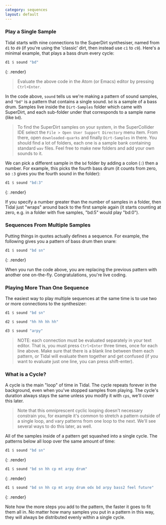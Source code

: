 ```yaml
---
category: sequences
layout: default
---
```


### Play a Single Sample

Tidal starts with nine connections to the SuperDirt synthesiser, named
from `d1` to `d9` (if you're using the 'classic' dirt, then instead
use `c1` to `c9`).  Here's a minimal example, that plays a bass drum
every cycle:

~~~haskell
d1 $ sound "bd"
~~~
{: .render}

> Evaluate the above code in the Atom (or Emacs) editor by pressing
> `Ctrl+Enter`. 

In the code above, `sound` tells us we're making a pattern of sound
samples, and `"bd"` is a pattern that contains a single sound. `bd` is
a sample of a bass drum.  Samples live inside the `Dirt-Samples`
folder which came with SuperDirt, and each sub-folder under that
corresponds to a sample name (like `bd`).

> To find the SuperDirt samples on your system, in the SuperCollider
> IDE select the `File > Open User Support Directory` menu item. From
> there, open `downloaded-quarks` and finally `Dirt-Samples` in
> there. You should find a lot of folders, each one is a sample bank
> containing standard `wav` files. Feel free to make new folders and
> add your own sounds to it.

We can pick a different sample in the `bd` folder by adding a colon
(`:`) then a number. For example, this picks the fourth bass drum (it
counts from zero, so `:3` gives you the fourth sound in the folder):

~~~haskell
d1 $ sound "bd:3"
~~~
{: .render}

If you specify a number greater than the number of samples in a
folder, then Tidal just "wraps" around back to the first sample again
(it starts counting at zero, e.g. in a folder with five samples,
"bd:5" would play "bd:0").

### Sequences From Multiple Samples

Putting things in quotes actually defines a sequence. For example, the following
gives you a pattern of bass drum then snare:

~~~haskell
d1 $ sound "bd sn"
~~~
{: .render}

When you run the code above, you are replacing the previous pattern with another
one on-the-fly. Congratulations, you're live coding.

### Playing More Than One Sequence

The easiest way to play multiple sequences at the same time is to use
two or more connections to the synthesizer:

~~~haskell
d1 $ sound "bd sn"

d2 $ sound "hh hh hh hh"

d3 $ sound "arpy"
~~~

> NOTE: each connection must be evaluated separately in your text
> editor.  That is, you must press `Ctrl+Enter` three times, once for
> each line above. Make sure that there is a blank line between them
> each pattern, or Tidal will evaluate them together and get confused
> (if you want to evaluate just one line, you can press shift-enter).

### What is a Cycle?

A cycle is the main "loop" of time in Tidal. The cycle repeats forever
in the background, even when you've stopped samples from playing. The
cycle's duration always stays the same unless you modify it with
`cps`, we'll cover this later.

> Note that this omniprescent cyclic looping doesn't necessary
> constrain you, for example it's common to stretch a pattern outside
> of a single loop, and vary patterns from one loop to the next. We'll
> see several ways to do this later, as well.

All of the samples inside of a pattern get squashed into a single cycle.
The patterns below all loop over the same amount of time:

~~~haskell
d1 $ sound "bd sn"
~~~
{: .render}
~~~haskell
d1 $ sound "bd sn hh cp mt arpy drum"
~~~
{: .render}
~~~haskell
d1 $ sound "bd sn hh cp mt arpy drum odx bd arpy bass2 feel future"
~~~
{: .render}

Note how the more steps you add to the pattern, the faster it goes to
fit them all in. No matter how many samples you put in a pattern in
this way, they will always be distributed evenly within a single
cycle.

